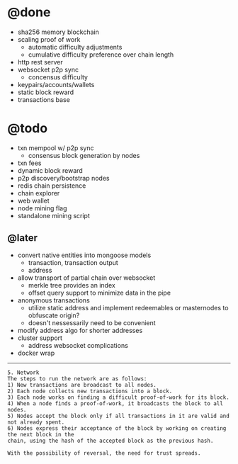 # @done
- sha256 memory blockchain
- scaling proof of work
  - automatic difficulty adjustments
  - cumulative difficulty preference over chain length
- http rest server
- websocket p2p sync
  - concensus difficulty
- keypairs/accounts/wallets
- static block reward
- transactions base

# @todo
- txn mempool w/ p2p sync
  - consensus block generation by nodes
- txn fees
- dynamic block reward
- p2p discovery/bootstrap nodes
- redis chain persistence
- chain explorer
- web wallet
- node mining flag
- standalone mining script

## @later
- convert native entities into mongoose models
  - transaction, transaction output
  - address
- allow transport of partial chain over websocket
  - merkle tree provides an index
  - offset query support to minimize data in the pipe
- anonymous transactions
  - utilize static address and implement redeemables or masternodes to obfuscate origin?
  - doesn't nessessarily need to be convenient
- modify address algo for shorter addresses
- cluster support
  - address websocket complications
- docker wrap

---

```
5. Network
The steps to run the network are as follows:
1) New transactions are broadcast to all nodes.
2) Each node collects new transactions into a block.
3) Each node works on finding a difficult proof-of-work for its block.
4) When a node finds a proof-of-work, it broadcasts the block to all nodes.
5) Nodes accept the block only if all transactions in it are valid and not already spent.
6) Nodes express their acceptance of the block by working on creating the next block in the
chain, using the hash of the accepted block as the previous hash.
```

```
With the possibility of reversal, the need for trust spreads.
```



